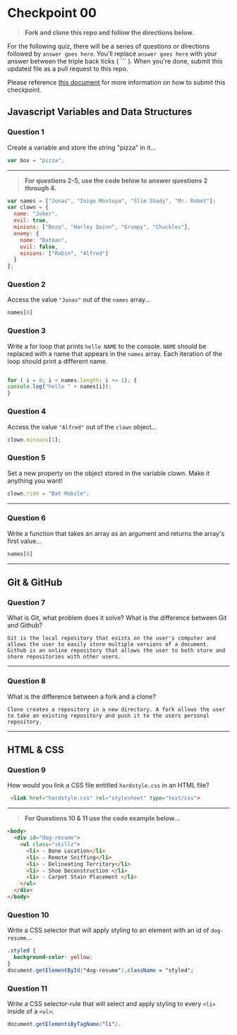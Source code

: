 # Checkpoint 00

> **Fork and clone this repo and follow the directions below.**

For the following quiz, there will be a series of questions or directions followed by `answer goes here`. You'll replace `answer goes here` with your answer between the triple back ticks ( \`\`\` ). When you're done, submit this updated file as a pull request to this repo.

Please reference [this document](https://github.com/ga-dc/wdi16/blob/master/homework-policy.md#the-submission-process) for more information on how to submit this checkpoint.

## Javascript Variables and Data Structures

### Question 1

Create a variable and store the string "pizza" in it...

```js
var box = "pizza";
```

---

>  **For questions 2-5, use the code below to answer questions 2 through 4.**

```js
var names = ["Jonas", "Inigo Montoya", "Slim Shady", "Mr. Robot"];
var clown = {
  name: "Joker",
  evil: true,
  minions: ["Bozo", "Harley Quinn", "Grumpy", "Chuckles"],
  enemy: {
    name: "Batman",
    evil: false,
    minions: ["Robin", "Alfred"]  
  }
};
```

### Question 2

Access the value `"Jonas"` out of the `names` array...

```js
names[0]
```

### Question 3

Write a for loop that prints `hello NAME` to the console. `NAME` should be replaced with a name that appears in the `names` array. Each iteration of the loop should print a different name.

```js

for ( i = 0; i < names.length; i += 1); {
console.log("hello " + names[i]);
}
```

### Question 4

Access the value `"Alfred"` out of the `clown` object...

```js
clown.minions[1];
```

### Question 5

Set a new property on the object stored in the variable clown. Make it anything you want!

```js
clown.ride = "Bat Mobile";
```

---

### Question 6
Write a function that takes an array as an argument and returns the array's first value...

```js
names[0]
```
---

## Git & GitHub

### Question 7

What is Git, what problem does it solve? What is the difference between Git and Github?

```
Git is the local repository that exists on the user's computer and allows the user to easily store multiple versions of a document. Github is an online repository that allows the user to both store and share repositories with other users.
```

---

### Question 8

What is the difference between a fork and a clone?

```
Clone creates a repository in a new directory. A fork allows the user to take an existing repository and push it to the users personal repository.
```

---

## HTML & CSS

### Question 9

How would you link a CSS file entitled `hardstyle.css` in an HTML file?

```html
 <link href="hardstyle.css" rel="stylesheet" type="text/css">
```

---

> **For Questions 10 & 11 use the code example below...**

```html
<body>
  <div id="dog-resume">
    <ul class="skillz">
      <li> - Bone Location</li>
      <li> - Remote Sniffing</li>
      <li> - Delineating Territory</li>
      <li> - Shoe Deconstruction </li>
      <li> - Carpet Stain Placement </li>
    </ul>
  </div>
</body>
```

### Question 10

Write a CSS selector that will apply styling to an element with an id of `dog-resume`...


```css
.styled {
  background-color: yellow;
}
document.getElementById("dog-resume").className = "styled";

```

### Question 11

Write a CSS selector-rule that will select and apply styling to every `<li>` inside of a `<ul>`:

```css
document.getElementsByTagName("li").
```

